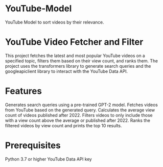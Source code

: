 # YouTube-Model
YouTube Model to sort videos by their relevance.

# YouTube Video Fetcher and Filter
This project fetches the latest and most popular YouTube videos on a specified topic, filters them based on their view count, and ranks them. The project uses the transformers library to generate search queries and the googleapiclient library to interact with the YouTube Data API.

# Features
Generates search queries using a pre-trained GPT-2 model.
Fetches videos from YouTube based on the generated query.
Calculates the average view count of videos published after 2022.
Filters videos to only include those with a view count above the average or published after 2022.
Ranks the filtered videos by view count and prints the top 10 results.

# Prerequisites
Python 3.7 or higher
YouTube Data API key
